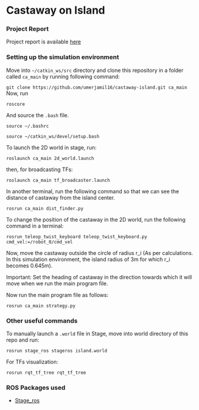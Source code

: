 # Castaway on Island

### Project Report
Project report is available [here](https://drive.google.com/file/d/1I6MWCM9pIgbApFIQM-kZr9dC0GSJqDxc/view)
### Setting up the simulation environment

Move into ```~/catkin_ws/src``` directory and clone this repository in a folder called ```ca_main``` by running following command:

```git clone https://github.com/umerjamil16/castaway-island.git ca_main```
Now, run 

```roscore```

And source the ```.bash``` file.

```source ~/.bashrc```

```source ~/catkin_ws/devel/setup.bash```

To launch the 2D world in stage, run:

```roslaunch ca_main 2d_world.launch```

then, for broadcasting TFs:

```roslaunch ca_main tf_broadcaster.launch ```

In another terminal, run the following command so that we can see the distance of castaway from the island center.

```rosrun ca_main dist_finder.py```

To change the position of the castaway in the 2D world, run the following command in a terminal:

```rosrun teleop_twist_keyboard teleop_twist_keyboard.py cmd_vel:=/robot_0/cmd_vel```

Now, move the castaway outside the circle of radius r_i (As per calculations. In this simulation environment, the island radius of 3m for which r_i becomes 0.645m). 

Important: Set the heading of castaway in the direction towards which it will move when we run the main program file. 

Now run the main program file as follows:

```rosrun ca_main strategy.py```

### Other useful commands
To manually launch a ```.world``` file in Stage, move into world directory of this repo and run:

```rosrun stage_ros stageros island.world ```

For TFs visualization:

```rosrun rqt_tf_tree rqt_tf_tree```

### ROS Packages used

 - [Stage_ros](http://wiki.ros.org/stage_ros)
